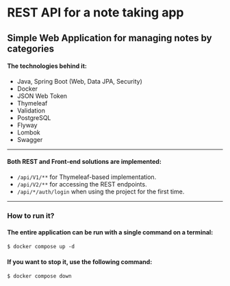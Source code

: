 # REST API for a note taking app

## Simple Web Application for managing notes by categories

#### The technologies behind it:
- Java, Spring Boot (Web, Data JPA, Security)
- Docker
- JSON Web Token
- Thymeleaf
- Validation
- PostgreSQL
- Flyway
- Lombok
- Swagger

---

#### Both REST and Front-end solutions are implemented:
- `/api/V1/**` for Thymeleaf-based implementation.
- `/api/V2/**` for accessing the REST endpoints.
- `/api/*/auth/login` when using the project for the first time.

---

### How to run it?

#### The entire application can be run with a single command on a terminal:
```
$ docker compose up -d
```

#### If you want to stop it, use the following command:
```
$ docker compose down
```
